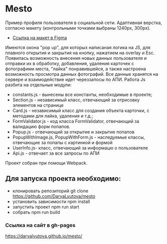 # Mesto
Пример профиля пользователя в социальной сети. Адаптивная верстка, согласно макету (контрольными точками выбраны 1240px, 300px). 

- [Ссылка на макет в Figma](https://www.figma.com/file/StZjf8HnoeLdiXS7dYrLAh/JavaScript.-Sprint-4)

Имеются окона "pop up", для которых написаная логика на JS, для плавного открытия и закрытия на кнопку, нажатием на overlay и Esc. Появилась возможность внесения новых данных пользователя и отправки их в обработку, добавления, удаления карточек с фотографими места, "лайка" понравившейся, а также настроена возможность просмотра данных фотографий. Все данные хранятся на сервере и взаимодействие идет череззапосы по АПИ. Работа Js разбита на отдельные модули:

- constants.js - вынесены все константы, необходимые в проекте;
- Section.js - независимый класс, отвечающий за отрисовку элементов на странице
- Card.js - независимый класс для создания объекта карточки, с методами для лайка, удаления и т.д.;
- FormValidator.js - код класса FormValidator, отвечающий за валидацию форм попапов.
- Popup.js - отвечающий за открытие и закрытие попапов
- PopupWithImage.js, PopupWithForm.js - наследуемые классы, отвечающие за попапы с картинкой и формой
- UserInfo.js- класс, отвечающий за информацю о пользователе
- Api.js - отвечает за все запросы по АПИ

Проект собран при помощи Webpack.

## Для запуска проекта необходимо:
- клонировать репозиторий
git clone https://github.com/DaryaLyutova/mesto
- установить зависимости
npm install
- запустить проект
npm run start
- собрать
npm run build

### Ссылка на сайт в gh-pages

https://daryalyutova.github.io/mesto/